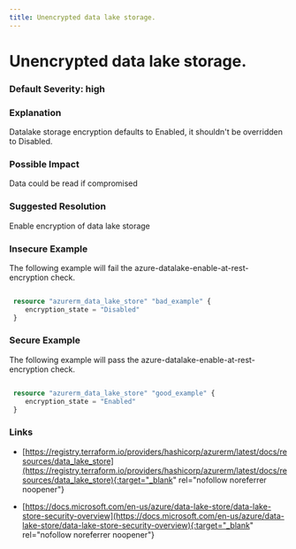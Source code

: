 ```yaml
---
title: Unencrypted data lake storage.
---
```


# Unencrypted data lake storage.

### Default Severity: <span class="severity high">high</span>

### Explanation

Datalake storage encryption defaults to Enabled, it shouldn't be overridden to Disabled.

### Possible Impact
Data could be read if compromised

### Suggested Resolution
Enable encryption of data lake storage


### Insecure Example

The following example will fail the azure-datalake-enable-at-rest-encryption check.
```terraform

 resource "azurerm_data_lake_store" "bad_example" {
 	encryption_state = "Disabled"
 }
```



### Secure Example

The following example will pass the azure-datalake-enable-at-rest-encryption check.
```terraform

 resource "azurerm_data_lake_store" "good_example" {
 	encryption_state = "Enabled"
 }
```



### Links


- [https://registry.terraform.io/providers/hashicorp/azurerm/latest/docs/resources/data_lake_store](https://registry.terraform.io/providers/hashicorp/azurerm/latest/docs/resources/data_lake_store){:target="_blank" rel="nofollow noreferrer noopener"}

- [https://docs.microsoft.com/en-us/azure/data-lake-store/data-lake-store-security-overview](https://docs.microsoft.com/en-us/azure/data-lake-store/data-lake-store-security-overview){:target="_blank" rel="nofollow noreferrer noopener"}



